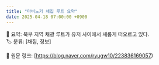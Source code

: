 ```yaml
---
title: "마비노기 채집 루트 요약"
date: 2025-04-18 07:00:00 +0900
---
```


📌 요약: 북부 지역 채광 루트가 유저 사이에서 새롭게 떠오르고 있다.  
🏷️ 분류: [채집, 정보]

🔗 원문 링크: [https://blog.naver.com/ryugw10/223836169057)
